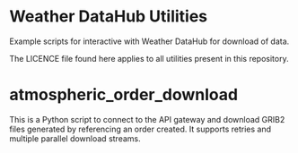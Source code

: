 # Weather DataHub Utilities
Example scripts for interactive with Weather DataHub for download of data.

The LICENCE file found here applies to all utilities present in this repository.

# atmospheric_order_download

This is a Python script to connect to the API gateway and download GRIB2 files generated by referencing an order created.  It supports retries and multiple parallel download streams.
